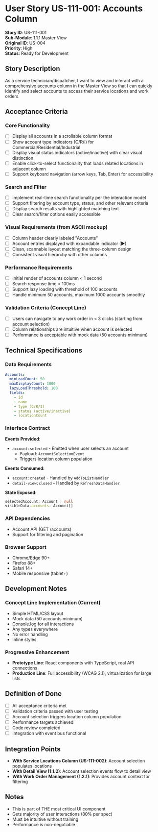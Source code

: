 # User Story US-111-001: Accounts Column

**Story ID**: US-111-001  
**Sub-Module**: 1.1.1 Master View  
**Original ID**: US-004  
**Priority**: High  
**Status**: Ready for Development  

## Story Description
As a service technician/dispatcher, I want to view and interact with a comprehensive accounts column in the Master View so that I can quickly identify and select accounts to access their service locations and work orders.

## Acceptance Criteria

### Core Functionality
- [ ] Display all accounts in a scrollable column format
- [ ] Show account type indicators (C/R/I) for Commercial/Residential/Industrial
- [ ] Display visual status indicators (active/inactive) with clear visual distinction
- [ ] Enable click-to-select functionality that loads related locations in adjacent column
- [ ] Support keyboard navigation (arrow keys, Tab, Enter) for accessibility

### Search and Filter
- [ ] Implement real-time search functionality per the interaction model
- [ ] Support filtering by account type, status, and other relevant criteria
- [ ] Display search results with highlighted matching text
- [ ] Clear search/filter options easily accessible

### Visual Requirements (from ASCII mockup)
- [ ] Column header clearly labeled "Accounts"
- [ ] Account entries displayed with expandable indicator (▶)
- [ ] Clean, scannable layout matching the three-column design
- [ ] Consistent visual hierarchy with other columns

### Performance Requirements
- [ ] Initial render of accounts column < 1 second
- [ ] Search response time < 100ms
- [ ] Support lazy loading with threshold of 100 accounts
- [ ] Handle minimum 50 accounts, maximum 1000 accounts smoothly

### Validation Criteria (Concept Line)
- [ ] Users can navigate to any work order in < 3 clicks (starting from account selection)
- [ ] Column relationships are intuitive when account is selected
- [ ] Performance is acceptable with mock data (50 accounts minimum)

## Technical Specifications

### Data Requirements
```yaml
Accounts:
  minLoadCount: 50
  maxDisplayCount: 1000
  lazyLoadThreshold: 100
  fields:
    - id
    - name
    - type (C/R/I)
    - status (active/inactive)
    - locationCount
```

### Interface Contract
**Events Provided:**
- `account:selected` - Emitted when user selects an account
  - Payload: `AccountSelectionEvent`
  - Triggers location column population

**Events Consumed:**
- `account:created` - Handled by `AddToListHandler`
- `detail-view:closed` - Handled by `RefreshDataHandler`

**State Exposed:**
```typescript
selectedAccount: Account | null
visibleData.accounts: Account[]
```

### API Dependencies
- Account API (GET /accounts)
- Support for filtering and pagination

### Browser Support
- Chrome/Edge 90+
- Firefox 88+
- Safari 14+
- Mobile responsive (tablet+)

## Development Notes

### Concept Line Implementation (Current)
- Simple HTML/CSS layout
- Mock data (50 accounts minimum)
- Console.log for all interactions
- Any types everywhere
- No error handling
- Inline styles

### Progressive Enhancement
- **Prototype Line**: React components with TypeScript, real API connections
- **Production Line**: Full accessibility (WCAG 2.1), virtualization for large lists

## Definition of Done
- [ ] All acceptance criteria met
- [ ] Validation criteria passed with user testing
- [ ] Account selection triggers location column population
- [ ] Performance targets achieved
- [ ] Code review completed
- [ ] Integration with event bus functional

## Integration Points
- **With Service Locations Column (US-111-002)**: Account selection populates locations
- **With Detail View (1.1.2)**: Account selection events flow to detail view
- **With Work Order Management (1.2.1)**: Provides account context for filtering

## Notes
- This is part of THE most critical UI component
- Gets majority of user interactions (80% per spec)
- Must be intuitive without training
- Performance is non-negotiable